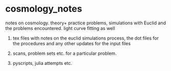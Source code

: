 cosmology_notes
===============

notes on cosmology. theory+ practice problems, simulations with Euclid and the problems encountered. light curve fitting as well

1. tex files with notes on the euclid simulations process, the dot files for the procedures and any other updates for the input files

2. scans, problem sets etc. for a particular problem.

3. pyscripts, julia attempts etc. 

